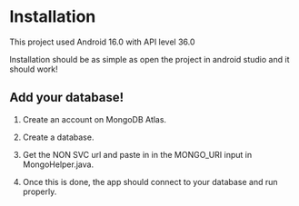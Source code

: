 # Installation

This project used Android 16.0 with API level 36.0


Installation should be as simple as open the project in android studio and it should work!

## Add your database!

1. Create an account on MongoDB Atlas.

2. Create a database.

3. Get the NON SVC url and paste in in the MONGO_URI input in MongoHelper.java.

4. Once this is done, the app should connect to your database and run properly.

